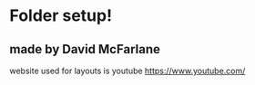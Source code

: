 # Folder setup!
## made by David McFarlane
website used for layouts is youtube 
https://www.youtube.com/
